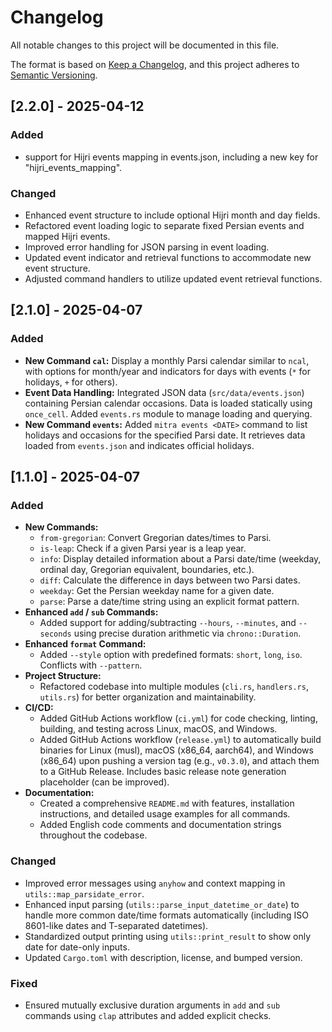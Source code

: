 # Changelog

All notable changes to this project will be documented in this file.

The format is based on [Keep a Changelog](https://keepachangelog.com/en/1.0.0/),
and this project adheres to [Semantic Versioning](https://semver.org/spec/v2.0.0.html).

## [2.2.0] - 2025-04-12

### Added

* support for Hijri events mapping in events.json, including a new key for "hijri_events_mapping".

### Changed

* Enhanced event structure to include optional Hijri month and day fields.
* Refactored event loading logic to separate fixed Persian events and mapped Hijri events.
* Improved error handling for JSON parsing in event loading.
* Updated event indicator and retrieval functions to accommodate new event structure.
* Adjusted command handlers to utilize updated event retrieval functions.

## [2.1.0] - 2025-04-07

### Added

*   **New Command `cal`:** Display a monthly Parsi calendar similar to `ncal`, with options for month/year and indicators for days with events (`*` for holidays, `+` for others).
*   **Event Data Handling:** Integrated JSON data (`src/data/events.json`) containing Persian calendar occasions. Data is loaded statically using `once_cell`. Added `events.rs` module to manage loading and querying.
*   **New Command `events`:** Added `mitra events <DATE>` command to list holidays and occasions for the specified Parsi date. It retrieves data loaded from `events.json` and indicates official holidays.

## [1.1.0] - 2025-04-07

### Added

*   **New Commands:**
    *   `from-gregorian`: Convert Gregorian dates/times to Parsi.
    *   `is-leap`: Check if a given Parsi year is a leap year.
    *   `info`: Display detailed information about a Parsi date/time (weekday, ordinal day, Gregorian equivalent, boundaries, etc.).
    *   `diff`: Calculate the difference in days between two Parsi dates.
    *   `weekday`: Get the Persian weekday name for a given date.
    *   `parse`: Parse a date/time string using an explicit format pattern.
*   **Enhanced `add` / `sub` Commands:**
    *   Added support for adding/subtracting `--hours`, `--minutes`, and `--seconds` using precise duration arithmetic via `chrono::Duration`.
*   **Enhanced `format` Command:**
    *   Added `--style` option with predefined formats: `short`, `long`, `iso`. Conflicts with `--pattern`.
*   **Project Structure:**
    *   Refactored codebase into multiple modules (`cli.rs`, `handlers.rs`, `utils.rs`) for better organization and maintainability.
*   **CI/CD:**
    *   Added GitHub Actions workflow (`ci.yml`) for code checking, linting, building, and testing across Linux, macOS, and Windows.
    *   Added GitHub Actions workflow (`release.yml`) to automatically build binaries for Linux (musl), macOS (x86_64, aarch64), and Windows (x86_64) upon pushing a version tag (e.g., `v0.3.0`), and attach them to a GitHub Release. Includes basic release note generation placeholder (can be improved).
*   **Documentation:**
    *   Created a comprehensive `README.md` with features, installation instructions, and detailed usage examples for all commands.
    *   Added English code comments and documentation strings throughout the codebase.

### Changed

*   Improved error messages using `anyhow` and context mapping in `utils::map_parsidate_error`.
*   Enhanced input parsing (`utils::parse_input_datetime_or_date`) to handle more common date/time formats automatically (including ISO 8601-like dates and T-separated datetimes).
*   Standardized output printing using `utils::print_result` to show only date for date-only inputs.
*   Updated `Cargo.toml` with description, license, and bumped version.

### Fixed

*   Ensured mutually exclusive duration arguments in `add` and `sub` commands using `clap` attributes and added explicit checks.
